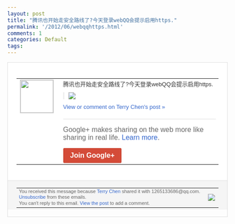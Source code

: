 ```yaml
---
layout: post
title: "腾讯也开始走安全路线了?今天登录webQQ会提示启用https."
permalink: '/2012/06/webqqhttps.html'
comments: 1
categories: Default
tags: 
---
```

<div style="border:solid 1px #dfdfdf;color:#686868;font:13px Arial"><div style="background-color:#fff;padding:20px;"><table cellpadding="0" cellspacing="0"><tr><td style="padding-right:15px;vertical-align:top"><a href="https://plus.google.com/_/notifications/ngemlink?&amp;emid=CKjvt_Wtu7ACFY2D3AodhAEAAA&amp;path=%2F108643996575278738906&amp;dt=1339045689819"><img height="75" src="https://lh3.googleusercontent.com/-KKRGTyJ5Bl0/AAAAAAAAAAI/AAAAAAAAEEY/jllxqER5dCk/s75-c-k-a/photo.jpg" style="border:solid 1px #cccccc;" width="75"/></a></td><td style="width:578px;color:#333;font:13px Arial;vertical-align:top;"><div style="padding-bottom:10px">腾讯也开始走安全路线了?今天登录webQ<wbr/>Q会提示启用https.</div><div style="margin-bottom:10px;padding-left:10px; border-left:2px solid #EAEAEA"><span style="margin-right:5px"><a href="https://plus.google.com/_/notifications/ngemlink?&amp;emid=CKjvt_Wtu7ACFY2D3AodhAEAAA&amp;path=%2F108643996575278738906%2Fposts%2Fd2yYPfc1Rpw%3Fgpinv%3DAMIXal9H7t6MbwzKYgqsPDe4KcqEQJIt6kQQ6q7qC3C-w-oeZ9X7-SQg50tvN-lpcl2lflJz7vdQ-DnkzzP-Q0GjMFdqy8QmvqtHXsvzpISu9CsF5IdKqsg&amp;dt=1339045689819" style="zSoyz;"><img border="0" src="https://lh5.googleusercontent.com/-26yQbHwcXvk/T9A2-eKDt_I/AAAAAAAAKd0/3uagDq0wKB4/h120/QQ%25E6%258B%25BC%25E9%259F%25B3%25E6%2588%25AA%25E5%259B%25BE%25E6%259C%25AA%25E5%2591%25BD%25E5%2590%258D.png" style="max-height:200px;max-width:275px"/></a></span></div><a href="https://plus.google.com/_/notifications/ngemlink?&amp;emid=CKjvt_Wtu7ACFY2D3AodhAEAAA&amp;path=%2F108643996575278738906%2Fposts%2Fd2yYPfc1Rpw%3Fgpinv%3DAMIXal9H7t6MbwzKYgqsPDe4KcqEQJIt6kQQ6q7qC3C-w-oeZ9X7-SQg50tvN-lpcl2lflJz7vdQ-DnkzzP-Q0GjMFdqy8QmvqtHXsvzpISu9CsF5IdKqsg&amp;dt=1339045689819" style="color:#3366CC;text-decoration:none;">View or comment on Terry Chen's post »</a><div style="margin-top:20px;border-top:solid 1px #dfdfdf"><div style="padding:15px 0;color:#686868;font:16px Arial;">Google+ makes sharing on the web more like sharing in real life. <a href="http://www.google.com/+/learnmore/" style="color:#3366CC;text-decoration:none;">Learn more</a>.</div><a href="https://plus.google.com/_/notifications/ngemlink?&amp;emid=CKjvt_Wtu7ACFY2D3AodhAEAAA&amp;path=%2F%3Fgpinv%3DAMIXal9H7t6MbwzKYgqsPDe4KcqEQJIt6kQQ6q7qC3C-w-oeZ9X7-SQg50tvN-lpcl2lflJz7vdQ-DnkzzP-Q0GjMFdqy8QmvqtHXsvzpISu9CsF5IdKqsg&amp;dt=1339045689819" style="display:inline-block;padding:7px 15px;background-color:#d44b38; color:#fff;font-size:16px; font-weight:bold;border-radius:2px;border:solid 1px #c43b28; white-space:nowrap;text-decoration:none">Join Google+</a></div></td></tr></table></div><div style="border-top:solid 1px #dfdfdf;padding:0 20px; background-color:#f5f5f5"><table cellpadding="0" cellspacing="0" style="height:50px"><tbody><tr><td style="vertical-align:middle;width:100%; color:#636363;font:11px Arial; line-height:120%">You received this message because <a href="https://plus.google.com/_/notifications/ngemlink?&amp;emid=CKjvt_Wtu7ACFY2D3AodhAEAAA&amp;path=%2F108643996575278738906%3Fgpinv%3DAMIXal9H7t6MbwzKYgqsPDe4KcqEQJIt6kQQ6q7qC3C-w-oeZ9X7-SQg50tvN-lpcl2lflJz7vdQ-DnkzzP-Q0GjMFdqy8QmvqtHXsvzpISu9CsF5IdKqsg&amp;dt=1339045689819" style="color:#3366CC;text-decoration:none;">Terry Chen</a> shared it with 1265133686@qq.com. <a href="https://plus.google.com/_/notifications/ngemlink?&amp;emid=CKjvt_Wtu7ACFY2D3AodhAEAAA&amp;path=%2F_%2Fnonplus%2Femailsettings%3Fgpinv%3DAMIXal9H7t6MbwzKYgqsPDe4KcqEQJIt6kQQ6q7qC3C-w-oeZ9X7-SQg50tvN-lpcl2lflJz7vdQ-DnkzzP-Q0GjMFdqy8QmvqtHXsvzpISu9CsF5IdKqsg%26est%3DADH5u8Vk3ecsf8l08G6FpuHjAVzKp71UOKF6G6qzaZKhLkV7-ifoGTMV_pHA7Uj7gr14CWiOcPUKCHSQa4-XVf1IojIy_SRBN_GmGuyOULOY0MoGlDm7vpo5tcgJp8UcBFOYq23FV5K3&amp;dt=1339045689819" style="color:#3366CC;text-decoration:none;">Unsubscribe</a> from these emails.<br/>You can't reply to this email. <a href="https://plus.google.com/_/notifications/ngemlink?&amp;emid=CKjvt_Wtu7ACFY2D3AodhAEAAA&amp;path=%2F108643996575278738906%2Fposts%2Fd2yYPfc1Rpw%3Fgpinv%3DAMIXal9H7t6MbwzKYgqsPDe4KcqEQJIt6kQQ6q7qC3C-w-oeZ9X7-SQg50tvN-lpcl2lflJz7vdQ-DnkzzP-Q0GjMFdqy8QmvqtHXsvzpISu9CsF5IdKqsg&amp;dt=1339045689819" style="color:#3366CC;text-decoration:none;">View the post</a> to add a comment.<br/></td><td><img src="https://ssl.gstatic.com/s2/oz/images/notifications/logo/google-plus-6617a72bb36cc548861652780c9e6ff1.png"/></td></tr></tbody></table></div></div>